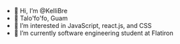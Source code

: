 - 👋 Hi, I’m @KelliBre
- 🌺 Talo'fo'fo, Guam
- 👀 I’m interested in JavaScript, react.js, and CSS
- 🌱 I’m currently software engineering student at Flatiron



<!---
KelliBre/KelliBre is a ✨ special ✨ repository because its `README.md` (this file) appears on your GitHub profile.
You can click the Preview link to take a look at your changes.
--->
